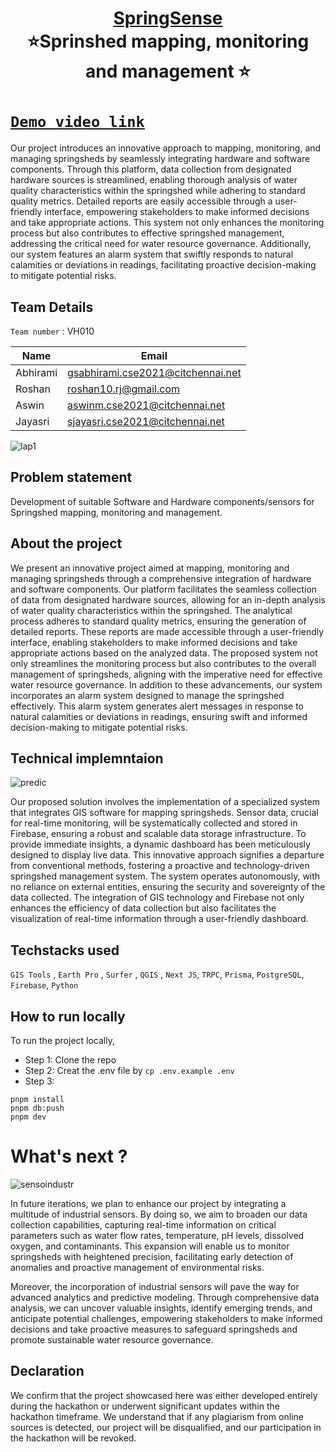 <h1 align="center" style="border-bottom: none">
    <b>
        <a href="https://www.google.com"> SpringSense </a><br>
    </b>
    ⭐️Sprinshed mapping, monitoring and management  ⭐️ <br>
</h1>

# [`Demo video link`](https://www.youtube.com/watch?v=1eoNMsBTqDY)

Our project introduces an innovative approach to mapping, monitoring, and managing springsheds by seamlessly integrating hardware and software components. Through this platform, data collection from designated hardware sources is streamlined, enabling thorough analysis of water quality characteristics within the springshed while adhering to standard quality metrics. Detailed reports are easily accessible through a user-friendly interface, empowering stakeholders to make informed decisions and take appropriate actions. This system not only enhances the monitoring process but also contributes to effective springshed management, addressing the critical need for water resource governance. Additionally, our system features an alarm system that swiftly responds to natural calamities or deviations in readings, facilitating proactive decision-making to mitigate potential risks.

## Team Details
`Team number` : VH010

| Name     | Email                             |
|--------- |-----------------------------------|
| Abhirami | gsabhirami.cse2021@citchennai.net |
| Roshan   | roshan10.rj@gmail.com             |
| Aswin    | aswinm.cse2021@citchennai.net     |
| Jayasri  | sjayasri.cse2021@citchennai.net   |



![lap1](https://github.com/AbhiramiGS/Varsist_hackathon/assets/68044488/e53029cb-2db5-4328-846c-f715d399cc25)

## Problem statement 
Development of suitable Software and Hardware components/sensors for Springshed mapping, monitoring and management.
## About the project
We present an innovative project aimed at mapping, monitoring and managing springsheds through a comprehensive integration of hardware and software components. Our platform facilitates the seamless collection of data from designated hardware sources, allowing for an in-depth analysis of water quality characteristics within the springshed. The analytical process adheres to standard quality metrics, ensuring the generation of detailed reports.
These reports are made accessible through a user-friendly interface, enabling stakeholders to make informed decisions and take appropriate actions based on the analyzed data. The proposed system not only streamlines the monitoring process but also contributes to the overall management of springsheds, aligning with the imperative need for effective water resource governance. In addition to these advancements, our system incorporates an alarm system designed to manage the springshed effectively. This alarm system generates alert messages in response to natural calamities or deviations in readings, ensuring swift and informed decision-making to mitigate potential risks.

## Technical implemntaion 

![predic](https://github.com/AbhiramiGS/Varsist_hackathon/assets/68044488/9d307160-15df-4ac6-97c2-f38f79adde02)


Our proposed solution involves the implementation of a specialized system that integrates GIS software for mapping springsheds. Sensor data, crucial for real-time monitoring, will be systematically collected and stored in Firebase, ensuring a robust and scalable data storage infrastructure. To provide immediate insights, a dynamic dashboard has been meticulously designed to display live data.
This innovative approach signifies a departure from conventional methods, fostering a proactive and technology-driven springshed management system. The system operates autonomously, with no reliance on external entities, ensuring the security and sovereignty of the data collected. The integration of GIS technology and Firebase not only enhances the efficiency of data collection but also facilitates the visualization of real-time information through a user-friendly dashboard.
 

## Techstacks used 
`GIS Tools` , `Earth Pro` , `Surfer` , `QGIS` , `Next JS`, `TRPC`, `Prisma`, `PostgreSQL`, `Firebase`, `Python`

## How to run locally 
To run the project locally,
- Step 1: Clone the repo
- Step 2: Creat the .env file by `cp .env.example .env`
- Step 3:  
```
pnpm install
pnpm db:push
pnpm dev
```

# What's next ?

![sensoindustr](https://github.com/AbhiramiGS/Varsist_hackathon/assets/68044488/a8f49b2d-a526-440f-bd50-c4ebe3437882)

In future iterations, we plan to enhance our project by integrating a multitude of industrial sensors. By doing so, we aim to broaden our data collection capabilities, capturing real-time information on critical parameters such as water flow rates, temperature, pH levels, dissolved oxygen, and contaminants. This expansion will enable us to monitor springsheds with heightened precision, facilitating early detection of anomalies and proactive management of environmental risks.

Moreover, the incorporation of industrial sensors will pave the way for advanced analytics and predictive modeling. Through comprehensive data analysis, we can uncover valuable insights, identify emerging trends, and anticipate potential challenges, empowering stakeholders to make informed decisions and take proactive measures to safeguard springsheds and promote sustainable water resource governance.

## Declaration
We confirm that the project showcased here was either developed entirely during the hackathon or underwent significant updates within the hackathon timeframe. We understand that if any plagiarism from online sources is detected, our project will be disqualified, and our participation in the hackathon will be revoked.
